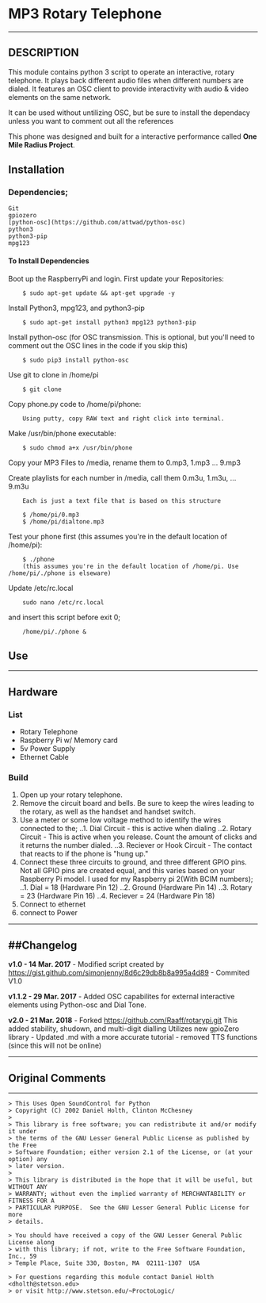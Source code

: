 # MP3 Rotary Telephone
-----
## DESCRIPTION 
This module contains python 3 script to operate an interactive, rotary telephone. It plays back different audio files when different numbers are dialed. It features an OSC client to provide interactivity with audio & video elements on the same network. 

It can be used without untilizing OSC, but be sure to install the dependacy unless you want to comment out all the references
    
This phone was designed and built for a interactive performance called <strong>One Mile Radius Project</strong>.


## Installation

### Dependencies;

    Git
    gpiozero
    [python-osc](https://github.com/attwad/python-osc)
    python3
    python3-pip
    mpg123

#### To Install Dependencies 

Boot up the RaspberryPi and login. First update your Repositories:

        $ sudo apt-get update && apt-get upgrade -y
        
Install Python3, mpg123, and python3-pip

        $ sudo apt-get install python3 mpg123 python3-pip
        
Install python-osc (for OSC transmission. This is optional, but you'll need to comment out the OSC lines in the code if you skip this)

        $ sudo pip3 install python-osc
        
Use git to clone in /home/pi

        $ git clone 
        
Copy phone.py code to /home/pi/phone:

        Using putty, copy RAW text and right click into terminal.

Make /usr/bin/phone executable:

        $ sudo chmod a+x /usr/bin/phone


Copy your MP3 Files to /media, rename them to 0.mp3, 1.mp3 ... 9.mp3

Create playlists for each number in /media, call them 0.m3u, 1.m3u, ... 9.m3u

        Each is just a text file that is based on this structure
        
        $ /home/pi/0.mp3
        $ /home/pi/dialtone.mp3


Test your phone first (this assumes you're in the default location of /home/pi):

        $ ./phone 
        (this assumes you're in the default location of /home/pi. Use /home/pi/./phone is elseware)
        
Update /etc/rc.local

        sudo nano /etc/rc.local
        
        
and insert this script before exit 0;

        /home/pi/./phone &

  

## Use
-----

## Hardware

### List

* Rotary Telephone
* Raspberry Pi w/ Memory card
* 5v Power Supply
* Ethernet Cable

### Build

1. Open up your rotary telephone. 
2. Remove the circuit board and bells. Be sure to keep the wires leading to the rotary, as well as the handset and handset switch.
3. Use a meter or some low voltage method to identify the wires connected to the;
..1. Dial Circuit - this is active when dialing
..2. Rotary Circuit - This is active when you release. Count the amount of clicks and it returns the number dialed.
..3. Reciever or Hook Circuit - The contact that reacts to if the phone is "hung up."
4. Connect these three circuits to ground, and three different GPIO pins. Not all GPIO pins are created equal, and this varies based on your Raspberry Pi model. I used for my Raspberry pi 2(With BCIM numbers);
..1. Dial = 18 (Hardware Pin 12)
..2. Ground (Hardware Pin 14)
..3. Rotary = 23 (Hardware Pin 16)
..4. Reciever = 24 (Hardware Pin 18)
5. Connect to ethernet
6. connect to Power

----------
##Changelog
----------
<strong>v1.0  - 14 Mar. 2017</strong>
    - Modified script created by https://gist.github.com/simonjenny/8d6c29db8b8a995a4d89
    - Commited V1.0

<strong>v1.1.2  - 29 Mar. 2017</strong>
    - Added OSC capabilites for external interactive elements using Python-osc and Dial Tone.
            
<strong>v2.0 - 21 Mar. 2018</strong>
    - Forked https://github.com/Raaff/rotarypi.git
        This added stability, shudown, and multi-digit dialling
        Utilizes new gpioZero library
    - Updated .md with a more accurate tutorial
    - removed TTS functions (since this will not be online)
    
-----------------
## Original Comments
-----------------
    
    > This Uses Open SoundControl for Python
    > Copyright (C) 2002 Daniel Holth, Clinton McChesney
    > 
    > This library is free software; you can redistribute it and/or modify it under
    > the terms of the GNU Lesser General Public License as published by the Free
    > Software Foundation; either version 2.1 of the License, or (at your option) any
    > later version.
    > 
    > This library is distributed in the hope that it will be useful, but WITHOUT ANY
    > WARRANTY; without even the implied warranty of MERCHANTABILITY or FITNESS FOR A
    > PARTICULAR PURPOSE.  See the GNU Lesser General Public License for more
    > details.
    
    > You should have received a copy of the GNU Lesser General Public License along
    > with this library; if not, write to the Free Software Foundation, Inc., 59
    > Temple Place, Suite 330, Boston, MA  02111-1307  USA
    
    > For questions regarding this module contact Daniel Holth <dholth@stetson.edu>
    > or visit http://www.stetson.edu/~ProctoLogic/
